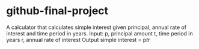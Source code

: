 # github-final-project
A calculator that calculates simple interest given principal, annual rate of interest
and time period in years.
Input:
p, principal amount
t, time period in years
r, annual rate of interest
Output
simple interest = p*t*r

